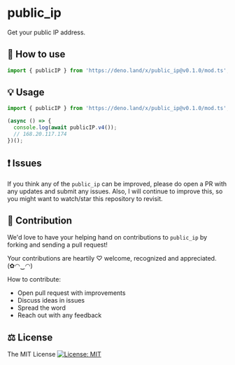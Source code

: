# public_ip

Get your public IP address.

## 🔧 How to use

```js
import { publicIP } from 'https://deno.land/x/public_ip@v0.1.0/mod.ts';
```

## 💡 Usage

```ts
import { publicIP } from 'https://deno.land/x/public_ip@v0.1.0/mod.ts';

(async () => {
  console.log(await publicIP.v4());
  // 168.20.117.174
})();
```

## ❗ Issues

If you think any of the `public_ip` can be improved, please do open a PR with any updates and submit any issues. Also, I will continue to improve this, so you might want to watch/star this repository to revisit.

## 💪 Contribution

We'd love to have your helping hand on contributions to `public_ip` by forking and sending a pull request!

Your contributions are heartily ♡ welcome, recognized and appreciated. (✿◠‿◠)

How to contribute:

- Open pull request with improvements
- Discuss ideas in issues
- Spread the word
- Reach out with any feedback

## ⚖️ License

The MIT License [![License: MIT](https://img.shields.io/badge/License-MIT-yellow.svg)](https://opensource.org/licenses/MIT)
